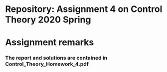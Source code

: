 # Repository: Assignment 4 on Control Theory 2020 Spring

# Assignment remarks

### The report and solutions are contained in Control_Theory_Homework_4.pdf

